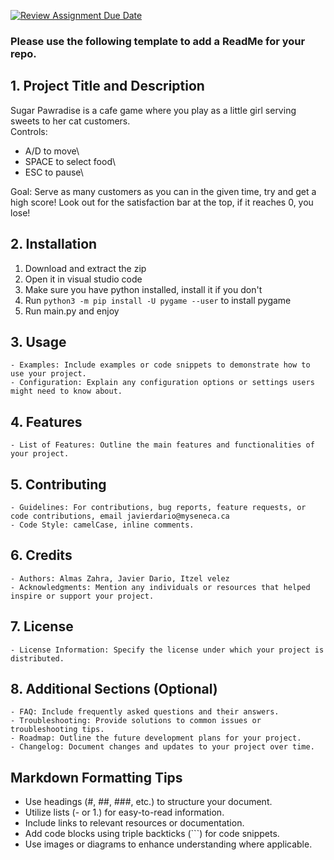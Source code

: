 [![Review Assignment Due Date](https://classroom.github.com/assets/deadline-readme-button-24ddc0f5d75046c5622901739e7c5dd533143b0c8e959d652212380cedb1ea36.svg)](https://classroom.github.com/a/545oUMxH)

### Please use the following template to add a ReadMe for your repo.

## 1. Project Title and Description
Sugar Pawradise is a cafe game where you play as a little girl serving sweets to her cat customers.\
Controls:
- A/D to move\
- SPACE to select food\
- ESC to pause\

Goal: Serve as many customers as you can in the given time, try and get a high score! Look out for the satisfaction bar at the top, if it reaches 0, you lose!
    
## 2. Installation
1. Download and extract the zip
2. Open it in visual studio code
3. Make sure you have python installed, install it if you don't
4. Run ```python3 -m pip install -U pygame --user``` to install pygame
5. Run main.py and enjoy

## 3. Usage
    - Examples: Include examples or code snippets to demonstrate how to use your project.
    - Configuration: Explain any configuration options or settings users might need to know about.
## 4. Features
    - List of Features: Outline the main features and functionalities of your project.
## 5. Contributing
    - Guidelines: For contributions, bug reports, feature requests, or code contributions, email javierdario@myseneca.ca
    - Code Style: camelCase, inline comments.
## 6. Credits
    - Authors: Almas Zahra, Javier Dario, Itzel velez
    - Acknowledgments: Mention any individuals or resources that helped inspire or support your project.
## 7. License
    - License Information: Specify the license under which your project is distributed.
## 8. Additional Sections (Optional)
    - FAQ: Include frequently asked questions and their answers.
    - Troubleshooting: Provide solutions to common issues or troubleshooting tips.
    - Roadmap: Outline the future development plans for your project.
    - Changelog: Document changes and updates to your project over time.

## Markdown Formatting Tips
  - Use headings (#, ##, ###, etc.) to structure your document.
  - Utilize lists (- or 1.) for easy-to-read information.
  - Include links to relevant resources or documentation.
  - Add code blocks using triple backticks (```) for code snippets.
  - Use images or diagrams to enhance understanding where applicable.
